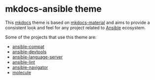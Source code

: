 # mkdocs-ansible theme

This [mkdocs](https://www.mkdocs.org/) theme is based on [mkdocs-material](https://squidfunk.github.io/mkdocs-material/) and aims to provide a consistent
look and feel for any project related to [Ansible](https://docs.ansible.com/) ecosystem.

Some of the projects that use this theme are:

- [ansible-compat](https://ansible-compat.readthedocs.io/)
- [ansible-devtools](https://ansible-devtools.readthedocs.io/)
- [ansible-language-server](https://ansible-language-server.readthedocs.io/)
- [ansible-lint](https://ansible-lint.readthedocs.io/)
- [ansible-navigator](https://ansible-navigator.readthedocs.io/)
- [molecule](https://molecule.readthedocs.io/)
